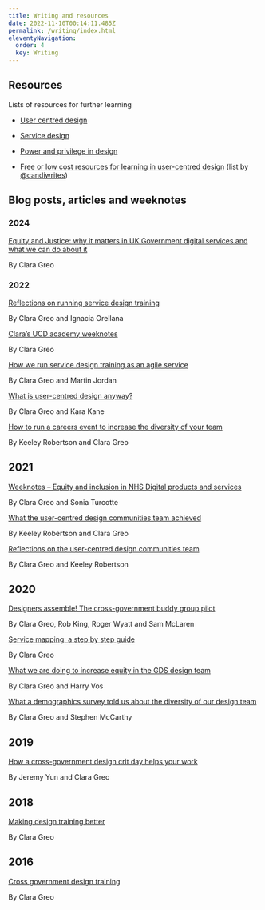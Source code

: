 ```yaml
---
title: Writing and resources
date: 2022-11-10T00:14:11.485Z
permalink: /writing/index.html
eleventyNavigation:
  order: 4
  key: Writing
---
```


## Resources

Lists of resources for further learning

-   [User centred design](https://docs.google.com/document/d/1TMw_gEYWDo7sdTi9hNQNTcWeLu7nnh-q0sLrq71Bihc/edit?usp=sharing)
    
-   [Service design](https://docs.google.com/document/d/1oK1ZpX9utTiBwuXuvF02oJx510iEzw1lY5YpG13mRos/edit?usp=sharing)
    
-   [Power and privilege in design](https://docs.google.com/document/d/1kAlQ9hp3AwUjRV_ov6E2T2Ix28IAzdEH_ENbwW13pUk/edit#bookmark=id.akc1jgxmouwk)
    

- [Free or low cost resources for learning in user-centred design](https://twitter.com/candiwrites/status/1560753461301493761?s=20&t=dr1C5cPDuPrsGb_4bFy-Jg) (list by [@candiwrites](https://twitter.com/candiwrites))




## Blog posts, articles and weeknotes


### 2﻿024

[Equity and Justice: why it matters in UK Government digital services and what we can do about it](https://www.claragreo.com/posts/equity-and-justice:-why-it-matters-in-uk-government-digital-services-and-what-we-can-do-about-it/)

B﻿y Clara Greo

### 2022

[Reflections on running service design training](https://www.claragreo.com/posts/reflections-on-running-service-design-training/)

By Clara Greo and Ignacia Orellana

[Clara’s UCD academy weeknotes](https://docs.google.com/document/d/1BcU3eVhWur_ww8a9P3u_M17HlZQeay-JuhR5zlLwIyQ/edit?usp=sharing)

By Clara Greo

[How we run service design training as an agile service](https://designnotes.blog.gov.uk/2022/04/04/how-we-run-service-design-training-as-an-agile-service/)

By Clara Greo and Martin Jordan

[What is user-centred design anyway?](https://medium.com/@KaraKane_kk/what-is-user-centred-design-anyway-ac9582ddb6c6)

By Clara Greo and Kara Kane

[How to run a careers event to increase the diversity of your team](https://designnotes.blog.gov.uk/2022/01/19/how-to-run-a-careers-event-to-increase-the-diversity-of-your-team/)

By Keeley Robertson and Clara Greo

## 2021

[Weeknotes – Equity and inclusion in NHS Digital products and services](https://docs.google.com/document/d/17xB-HwmySj8RORO9km3uCpiDHoP75HVhUzq6MtWpsho/edit?usp=sharing)

By Clara Greo and Sonia Turcotte

[What the user-centred design communities team achieved](https://designnotes.blog.gov.uk/2021/05/19/what-the-user-centred-design-communities-team-achieved/)

By Keeley Robertson and Clara Greo

[Reflections on the user-centred design communities team](https://designnotes.blog.gov.uk/2021/04/01/reflections-on-the-user-centred-design-communities-team/)

By Clara Greo and Keeley Robertson

## 2020

[Designers assemble! The cross-government buddy group pilot](https://designnotes.blog.gov.uk/2020/12/04/designers-assemble-the-cross-government-buddy-group-pilot/)

By Clara Greo, Rob King, Roger Wyatt and Sam McLaren

[Service mapping: a step by step guide](https://services.blog.gov.uk/2020/09/01/service-mapping-a-step-by-step-guide/)

B﻿y Clara Greo

[What we are doing to increase equity in the GDS design team](https://designnotes.blog.gov.uk/2020/02/22/what-we-are-doing-to-increase-equity-in-the-gds-design-team/)

By Clara Greo and Harry Vos

[What a demographics survey told us about the diversity of our design team](https://designnotes.blog.gov.uk/2020/01/25/what-a-demographics-survey-told-us-about-the-diversity-of-our-design-team/)

By Clara Greo and Stephen McCarthy

## 2019

[How a cross-government design crit day helps your work](https://designnotes.blog.gov.uk/2019/04/08/how-a-cross-government-design-crit-day-helps-your-work/)

By Jeremy Yun and Clara Greo

## 2018

[Making design training better](https://designnotes.blog.gov.uk/2018/03/20/making-design-training-better/)

By Clara Greo

## 2016

[Cross government design training](https://designnotes.blog.gov.uk/2016/03/18/cross-government-design-training/)

By Clara Greo